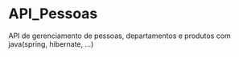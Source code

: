 # API_Pessoas
API de gerenciamento de pessoas, departamentos e produtos com java(spring, hibernate, ...)
